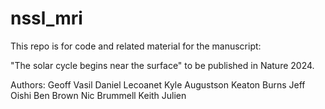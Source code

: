 # nssl_mri

This repo is for code and related material for the manuscript: 

"The solar cycle begins near the surface" to be published in Nature 2024.

Authors: 
Geoff Vasil 
Daniel Lecoanet 
Kyle Augustson
Keaton Burns 
Jeff Oishi
Ben Brown 
Nic Brummell
Keith Julien
